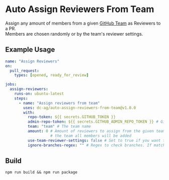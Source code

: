 # Auto Assign Reviewers From Team

Assign any amount of members from a given [GitHub Team](https://help.github.com/en/github/setting-up-and-managing-organizations-and-teams/organizing-members-into-teams) as Reviewers to a PR.\
Members are chosen randomly or by the team's reviewer settings.

## Example Usage

```yaml
name: "Assign Reviewers"
on:
  pull_request:
    types: [opened, ready_for_review]

jobs:
  assign-reviewers:
    runs-on: ubuntu-latest
    steps:
      - name: "Assign reviewers from team"
        uses: dc-ag/auto-assign-reviewers-from-team@v1.0.0
        with:
          repo-token: ${{ secrets.GITHUB_TOKEN }}
          admin-repo-token: ${{ secrets.GITHUB_ADMIN_REPO_TOKEN }} # GitHub Personal Access Token that has 'repo' rights
          team: "team" # The team name
          amount: 0 # Amount of reviewers to assign from the given team, 0 to assign all. If the amount exceeds the member count of 
                    # the team all members will be added
          use-team-reviewer-settings: false # Set to true if you want to use the team's reviewer settings instead of a specific amount
          ignore-branches-regex: "" # Regex to check branches. If matched the PR won't be assigned any reviewers via this workflow
```

## Build
```shell
npm run build && npm run package
```